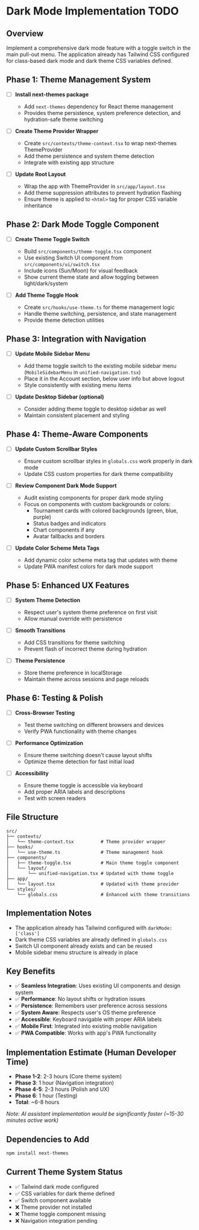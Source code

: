 # Dark Mode Implementation TODO

## Overview
Implement a comprehensive dark mode feature with a toggle switch in the main pull-out menu. The application already has Tailwind CSS configured for class-based dark mode and dark theme CSS variables defined.

## Phase 1: Theme Management System
- [ ] **Install next-themes package**
  - Add `next-themes` dependency for React theme management
  - Provides theme persistence, system preference detection, and hydration-safe theme switching

- [ ] **Create Theme Provider Wrapper**
  - Create `src/contexts/theme-context.tsx` to wrap next-themes ThemeProvider
  - Add theme persistence and system theme detection
  - Integrate with existing app structure

- [ ] **Update Root Layout**
  - Wrap the app with ThemeProvider in `src/app/layout.tsx`
  - Add theme suppression attributes to prevent hydration flashing
  - Ensure theme is applied to `<html>` tag for proper CSS variable inheritance

## Phase 2: Dark Mode Toggle Component
- [ ] **Create Theme Toggle Switch**
  - Build `src/components/theme-toggle.tsx` component
  - Use existing Switch UI component from `src/components/ui/switch.tsx`
  - Include icons (Sun/Moon) for visual feedback
  - Show current theme state and allow toggling between light/dark/system

- [ ] **Add Theme Toggle Hook**
  - Create `src/hooks/use-theme.ts` for theme management logic
  - Handle theme switching, persistence, and state management
  - Provide theme detection utilities

## Phase 3: Integration with Navigation
- [ ] **Update Mobile Sidebar Menu**
  - Add theme toggle switch to the existing mobile sidebar menu (`MobileSidebarMenu` in `unified-navigation.tsx`)
  - Place it in the Account section, below user info but above logout
  - Style consistently with existing menu items

- [ ] **Update Desktop Sidebar (optional)**
  - Consider adding theme toggle to desktop sidebar as well
  - Maintain consistent placement and styling

## Phase 4: Theme-Aware Components
- [ ] **Update Custom Scrollbar Styles**
  - Ensure custom scrollbar styles in `globals.css` work properly in dark mode
  - Update CSS custom properties for dark theme compatibility

- [ ] **Review Component Dark Mode Support**
  - Audit existing components for proper dark mode styling
  - Focus on components with custom backgrounds or colors:
    - Tournament cards with colored backgrounds (green, blue, purple)
    - Status badges and indicators
    - Chart components if any
    - Avatar fallbacks and borders

- [ ] **Update Color Scheme Meta Tags**
  - Add dynamic color scheme meta tag that updates with theme
  - Update PWA manifest colors for dark mode support

## Phase 5: Enhanced UX Features
- [ ] **System Theme Detection**
  - Respect user's system theme preference on first visit
  - Allow manual override with persistence

- [ ] **Smooth Transitions**
  - Add CSS transitions for theme switching
  - Prevent flash of incorrect theme during hydration

- [ ] **Theme Persistence**
  - Store theme preference in localStorage
  - Maintain theme across sessions and page reloads

## Phase 6: Testing & Polish
- [ ] **Cross-Browser Testing**
  - Test theme switching on different browsers and devices
  - Verify PWA functionality with theme changes

- [ ] **Performance Optimization**
  - Ensure theme switching doesn't cause layout shifts
  - Optimize theme detection for fast initial load

- [ ] **Accessibility**
  - Ensure theme toggle is accessible via keyboard
  - Add proper ARIA labels and descriptions
  - Test with screen readers

## File Structure
```
src/
├── contexts/
│   └── theme-context.tsx          # Theme provider wrapper
├── hooks/
│   └── use-theme.ts               # Theme management hook
├── components/
│   ├── theme-toggle.tsx           # Main theme toggle component
│   └── layout/
│       └── unified-navigation.tsx # Updated with theme toggle
├── app/
│   └── layout.tsx                 # Updated with theme provider
└── styles/
    └── globals.css                # Enhanced with theme transitions
```

## Implementation Notes
- The application already has Tailwind configured with `darkMode: ['class']`
- Dark theme CSS variables are already defined in `globals.css`
- Switch UI component already exists and can be reused
- Mobile sidebar menu structure is already in place

## Key Benefits
- ✅ **Seamless Integration**: Uses existing UI components and design system
- ✅ **Performance**: No layout shifts or hydration issues
- ✅ **Persistence**: Remembers user preference across sessions
- ✅ **System Aware**: Respects user's OS theme preference
- ✅ **Accessible**: Keyboard navigable with proper ARIA labels
- ✅ **Mobile First**: Integrated into existing mobile navigation
- ✅ **PWA Compatible**: Works with app's PWA functionality

## Implementation Estimate (Human Developer Time)
- **Phase 1-2**: 2-3 hours (Core theme system)
- **Phase 3**: 1 hour (Navigation integration)
- **Phase 4-5**: 2-3 hours (Polish and UX)
- **Phase 6**: 1 hour (Testing)
- **Total**: ~6-8 hours

*Note: AI assistant implementation would be significantly faster (~15-30 minutes active work)*

## Dependencies to Add
```bash
npm install next-themes
```

## Current Theme System Status
- ✅ Tailwind dark mode configured
- ✅ CSS variables for dark theme defined
- ✅ Switch component available
- ❌ Theme provider not installed
- ❌ Theme toggle component missing
- ❌ Navigation integration pending